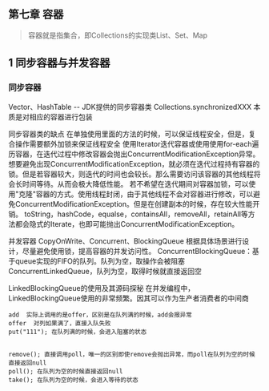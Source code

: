 ## 第七章 容器

> 容器就是指集合，即Collections的实现类List、Set、Map

## 1 同步容器与并发容器

### 同步容器

Vector、HashTable -- JDK提供的同步容器类
Collections.synchronizedXXX 本质是对相应的容器进行包装

同步容器类的缺点
    在单独使用里面的方法的时候，可以保证线程安全，但是，复合操作需要额外加锁来保证线程安全
使用Iterator迭代容器或使用使用for-each遍历容器，在迭代过程中修改容器会抛出ConcurrentModificationException异常。想要避免出现ConcurrentModificationException，就必须在迭代过程持有容器的锁。但是若容器较大，则迭代的时间也会较长。那么需要访问该容器的其他线程将会长时间等待。从而会极大降低性能。
若不希望在迭代期间对容器加锁，可以使用"克隆"容器的方式。使用线程封闭，由于其他线程不会对容器进行修改，可以避免ConcurrentModificationException。但是在创建副本的时候，存在较大性能开销。
toString，hashCode，equalse，containsAll，removeAll，retainAll等方法都会隐式的Iterate，也即可能抛出ConcurrentModificationException。

并发容器
    CopyOnWrite、Concurrent、BlockingQueue
    根据具体场景进行设计，尽量避免使用锁，提高容器的并发访问性。
    ConcurrentBlockingQueue：基于queue实现的FIFO的队列。队列为空，取操作会被阻塞
    ConcurrentLinkedQueue，队列为空，取得时候就直接返回空
    

LinkedBlockingQueue的使用及其源码探秘
    在并发编程中，LinkedBlockingQueue使用的非常频繁。因其可以作为生产者消费者的中间商

    add  实际上调用的是offer，区别是在队列满的时候，add会报异常
    offer  对列如果满了，直接入队失败
    put("111"); 在队列满的时候，会进入阻塞的状态

    
    remove(); 直接调用poll，唯一的区别即使remove会抛出异常，而poll在队列为空的时候直接返回null
    poll(); 在队列为空的时候直接返回null
    take(); 在队列为空的时候，会进入等待的状态